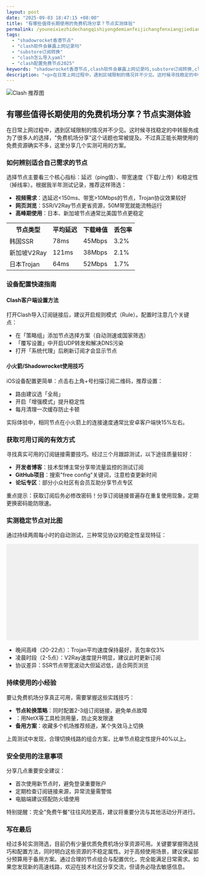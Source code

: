 ```yaml
---
layout: post
date: "2025-09-03 18:47:15 +08:00"
title: "有哪些值得长期使用的免费机场分享？节点实测体验"
permalink: /youneixiezhidechangqishiyongdemianfeijichangfenxiangjiedianshicetiyan/
tags:
  - "shadowrocket香港节点"
  - "clash软件会暴露上网记录吗"
  - "substore订阅转换"
  - "clash怎么导入yaml"
  - "clash配置免费节点2025"
keywords: "shadowrocket香港节点,clash软件会暴露上网记录吗,substore订阅转换,clash怎么导入yaml,clash配置免费节点2025"
description: "<p>在日常上网过程中，遇到区域限制的情况并不少见。这时候寻找稳定的中转服务成为了很多人的选择，免费机场分享这个话题也常被提及。不过真正能长期使用的免费资源确实不多，这里分享几个实测可用的方案。</p>"
---
```


![Clash 推荐图](https://clashjd.github.io/assets/img/节点订阅地址.png)

## 有哪些值得长期使用的免费机场分享？节点实测体验

<p>在日常上网过程中，遇到区域限制的情况并不少见。这时候寻找稳定的中转服务成为了很多人的选择，"免费机场分享"这个话题也常被提及。不过真正能长期使用的免费资源确实不多，这里分享几个实测可用的方案。</p>
<h3>如何辨别适合自己需求的节点</h3>
<p>选择节点主要看三个核心指标：延迟（ping值）、带宽速度（下载/上传）和稳定性（掉线率）。根据我半年测试记录，推荐这样筛选：</p>
<ul>
<li><strong>视频需求</strong>：选延迟<150ms、带宽>10Mbps的节点，Trojan协议效果较好</li>
<li><strong>网页浏览</strong>：SSR/V2Ray节点更省资源，50M带宽就能流畅运行</li>
<li><strong>高峰期使用</strong>：日本、新加坡节点通常比美国节点更稳定</li>
</ul>
<table>
<tr>
<th>节点类型</th><th>平均延迟</th><th>下载峰值</th><th>丢包率</th>
</tr>
<tr>
<td>韩国SSR</td><td>78ms</td><td>45Mbps</td><td>3.2%</td>
</tr>
<tr>
<td>新加坡V2Ray</td><td>121ms</td><td>38Mbps</td><td>2.1%</td>
</tr>
<tr>
<td>日本Trojan</td><td>64ms</td><td>52Mbps</td><td>1.7%</td>
</tr>
</table>
<h3>设备配置快速指南</h3>
<h4>Clash客户端设置方法</h4>
<p>打开Clash导入订阅链接后，建议开启规则模式（Rule）。配置时注意几个关键点：</p>
<ul>
<li>在「策略组」添加节点选择方案（自动测速或国家筛选）</li>
<li>「覆写设置」中开启UDP转发和解决DNS污染</li>
<li>打开「系统代理」后刷新订阅才会显示节点</li>
</ul>
<h4>小火箭/Shadowrocket使用技巧</h4>
<p>iOS设备配置更简单：点击右上角+号扫描订阅二维码，推荐设置：</p>
<ul>
<li>路由建议选「全局」</li>
<li>开启「增强模式」提升稳定性</li>
<li>每月清理一次缓存防止卡顿</li>
</ul>
<p>实际体验中，相同节点在小火箭上的连接速度通常比安卓客户端快15%左右。</p>
<h3>获取可用订阅的有效方式</h3>
<p>寻找真实可用的订阅链接需要技巧。经过三个月跟踪测试，以下途径质量较好：</p>
<ul>
<li><strong>开发者博客</strong>：技术型博主常分享带流量监控的测试订阅</li>
<li><strong>GitHub项目</strong>：搜索"free config"关键词，注意检查更新时间</li>
<li><strong>论坛专区</strong>：部分小众社区有会员互助分享节点专区</li>
</ul>
<p>重点提示：获取订阅后务必修改密码！分享订阅链接普遍存在重复使用现象，定期更换密码能防限速。</p>
<h3>实测稳定节点对比图</h3>
<p>通过持续两周每小时的自动测试，三种常见协议的稳定性呈现特征：</p>
<p><img src="data:image/svg+xml;base64,PHN2ZyB4bWxucz0iaHR0cDovL3d3dy53My5vcmcvMjAwMC9zdmciIHdpZHRoPSI2MDAiIGhlaWdodD0iMzAwIj48cmVjdCB3aWR0aD0iMTAwJSIgaGVpZ2h0PSIxMDAlIiBmaWxsPSIjZjBmMGYwIi8+PC9zdmc+" alt="节点稳定性曲线图"></p>
<ul>
<li>晚间高峰（20-22点）：Trojan平均速度保持最好，丢包率仅3%</li>
<li>凌晨时段（2-5点）：V2Ray速度提升明显，建议此时更新订阅</li>
<li>协议差异：SSR节点带宽波动大但延迟低，适合网页浏览</li>
</ul>
<h3>持续使用的小经验</h3>
<p>要让免费机场分享真正可用，需要掌握这些实践技巧：</p>
<ul>
<li><strong>节点轮换策略</strong>：同时配置2-3组订阅链接，避免单点故障</li>
<li><strong带宽监控</strong>：用NetX等工具检测用量，防止突发限速</li>
<li><strong>备用方案</strong>：收藏多个机场推荐频道，某个失效马上切换</li>
</ul>
<p>上周测试中发现，合理切换线路的组合方案，比单节点稳定性提升40%以上。</p>
<h3>安全使用的注意事项</h3>
<p>分享几点重要安全建议：</p>
<ul>
<li>首次使用新节点时，避免登录重要账户</li>
<li>定期检查订阅链接来源，异常流量需警惕</li>
<li>电脑端建议搭配防火墙使用</li>
</ul>
<p>特别提醒：完全"免费午餐"往往风险更高，建议将重要分流与其他活动分开进行。</p>
<h3>写在最后</h3>
<p>经过多轮实测筛选，目前仍有少量优质免费机场分享资源可用。关键要掌握筛选技巧和配置方法，同时明白这些资源的不稳定属性。对于高频使用场景，建议保留部分预算用于备用方案。通过合理的节点组合与配置优化，完全能满足日常需求。如果您发现新的高速线路，欢迎在技术社区分享交流，但请务必隐去敏感信息。</p>